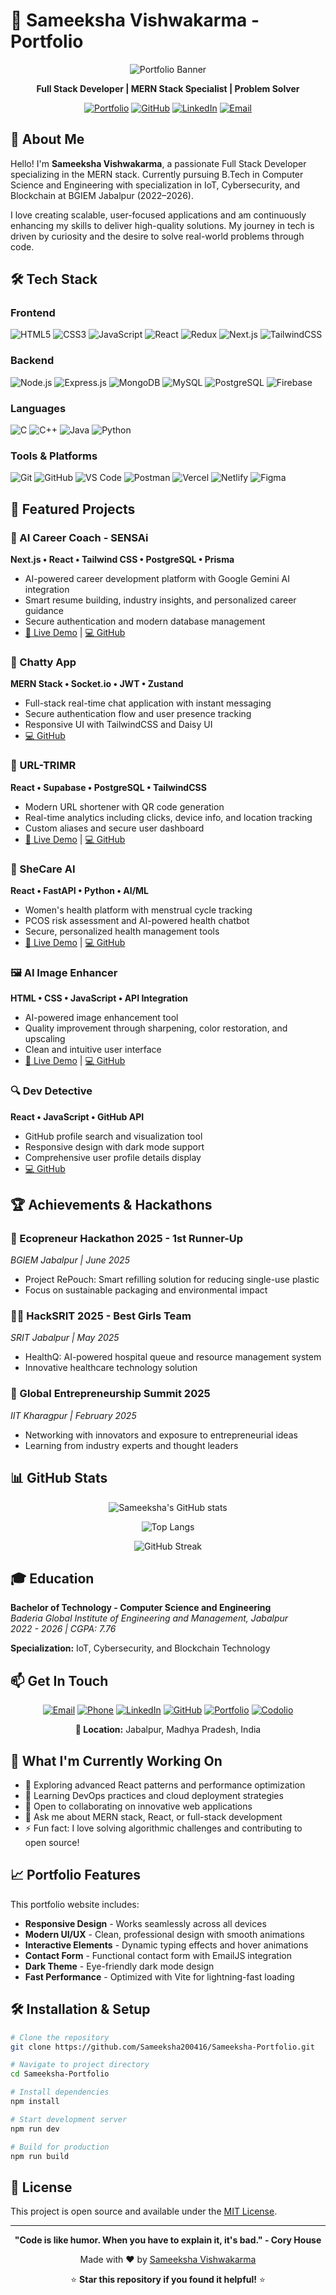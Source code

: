# 🚀 Sameeksha Vishwakarma - Portfolio

<div align="center">

![Portfolio Banner](./src/assets/Samekshapht.jpg)

**Full Stack Developer | MERN Stack Specialist | Problem Solver**

[![Portfolio](https://img.shields.io/badge/Portfolio-Live-brightgreen?style=for-the-badge&logo=vercel)](https://sameeksha-portfolio.vercel.app)
[![GitHub](https://img.shields.io/badge/GitHub-Profile-black?style=for-the-badge&logo=github)](https://github.com/Sameeksha200416)
[![LinkedIn](https://img.shields.io/badge/LinkedIn-Connect-blue?style=for-the-badge&logo=linkedin)](https://www.linkedin.com/in/sameeksha-vishwakarma16/)
[![Email](https://img.shields.io/badge/Email-Contact-red?style=for-the-badge&logo=gmail)](mailto:sameekshavishwakarma16@gmail.com)

</div>

## 👋 About Me

Hello! I'm **Sameeksha Vishwakarma**, a passionate Full Stack Developer specializing in the MERN stack. Currently pursuing B.Tech in Computer Science and Engineering with specialization in IoT, Cybersecurity, and Blockchain at BGIEM Jabalpur (2022–2026). 

I love creating scalable, user-focused applications and am continuously enhancing my skills to deliver high-quality solutions. My journey in tech is driven by curiosity and the desire to solve real-world problems through code.

## 🛠️ Tech Stack

### Frontend
![HTML5](https://img.shields.io/badge/HTML5-E34F26?style=for-the-badge&logo=html5&logoColor=white)
![CSS3](https://img.shields.io/badge/CSS3-1572B6?style=for-the-badge&logo=css3&logoColor=white)
![JavaScript](https://img.shields.io/badge/JavaScript-F7DF1E?style=for-the-badge&logo=javascript&logoColor=black)
![React](https://img.shields.io/badge/React-20232A?style=for-the-badge&logo=react&logoColor=61DAFB)
![Redux](https://img.shields.io/badge/Redux-593D88?style=for-the-badge&logo=redux&logoColor=white)
![Next.js](https://img.shields.io/badge/Next.js-000000?style=for-the-badge&logo=nextdotjs&logoColor=white)
![TailwindCSS](https://img.shields.io/badge/Tailwind_CSS-38B2AC?style=for-the-badge&logo=tailwind-css&logoColor=white)

### Backend
![Node.js](https://img.shields.io/badge/Node.js-43853D?style=for-the-badge&logo=node.js&logoColor=white)
![Express.js](https://img.shields.io/badge/Express.js-404D59?style=for-the-badge)
![MongoDB](https://img.shields.io/badge/MongoDB-4EA94B?style=for-the-badge&logo=mongodb&logoColor=white)
![MySQL](https://img.shields.io/badge/MySQL-00000F?style=for-the-badge&logo=mysql&logoColor=white)
![PostgreSQL](https://img.shields.io/badge/PostgreSQL-316192?style=for-the-badge&logo=postgresql&logoColor=white)
![Firebase](https://img.shields.io/badge/Firebase-039BE5?style=for-the-badge&logo=Firebase&logoColor=white)

### Languages
![C](https://img.shields.io/badge/C-00599C?style=for-the-badge&logo=c&logoColor=white)
![C++](https://img.shields.io/badge/C++-00599C?style=for-the-badge&logo=c%2B%2B&logoColor=white)
![Java](https://img.shields.io/badge/Java-ED8B00?style=for-the-badge&logo=java&logoColor=white)
![Python](https://img.shields.io/badge/Python-3776AB?style=for-the-badge&logo=python&logoColor=white)

### Tools & Platforms
![Git](https://img.shields.io/badge/Git-F05032?style=for-the-badge&logo=git&logoColor=white)
![GitHub](https://img.shields.io/badge/GitHub-100000?style=for-the-badge&logo=github&logoColor=white)
![VS Code](https://img.shields.io/badge/VS_Code-007ACC?style=for-the-badge&logo=visual-studio-code&logoColor=white)
![Postman](https://img.shields.io/badge/Postman-FF6C37?style=for-the-badge&logo=postman&logoColor=white)
![Vercel](https://img.shields.io/badge/Vercel-000000?style=for-the-badge&logo=vercel&logoColor=white)
![Netlify](https://img.shields.io/badge/Netlify-00C7B7?style=for-the-badge&logo=netlify&logoColor=white)
![Figma](https://img.shields.io/badge/Figma-F24E1E?style=for-the-badge&logo=figma&logoColor=white)

## 🚀 Featured Projects

### 🤖 AI Career Coach - SENSAi
**Next.js • React • Tailwind CSS • PostgreSQL • Prisma**
- AI-powered career development platform with Google Gemini AI integration
- Smart resume building, industry insights, and personalized career guidance
- Secure authentication and modern database management
- [🔗 Live Demo](https://ai-career-coach-seven-inky.vercel.app) | [💻 GitHub](https://github.com/Sameeksha200416/Ai-Career-Coach)

### 💬 Chatty App
**MERN Stack • Socket.io • JWT • Zustand**
- Full-stack real-time chat application with instant messaging
- Secure authentication flow and user presence tracking
- Responsive UI with TailwindCSS and Daisy UI
- [💻 GitHub](https://github.com/Sameeksha200416/FullStack-ChatApp)

### 🔗 URL-TRIMR
**React • Supabase • PostgreSQL • TailwindCSS**
- Modern URL shortener with QR code generation
- Real-time analytics including clicks, device info, and location tracking
- Custom aliases and secure user dashboard
- [🔗 Live Demo](https://url-trimr-nntu-15qz1sn6m-sameeksha200416s-projects.vercel.app/) | [💻 GitHub](https://github.com/Sameeksha200416/URL-TRIMR)

### 💊 SheCare AI
**React • FastAPI • Python • AI/ML**
- Women's health platform with menstrual cycle tracking
- PCOS risk assessment and AI-powered health chatbot
- Secure, personalized health management tools
- [🔗 Live Demo](https://shecare-ai-1-5jqe.onrender.com/) | [💻 GitHub](https://github.com/Sameeksha200416/SheCare-AI)

### 🖼️ AI Image Enhancer
**HTML • CSS • JavaScript • API Integration**
- AI-powered image enhancement tool
- Quality improvement through sharpening, color restoration, and upscaling
- Clean and intuitive user interface
- [🔗 Live Demo](https://ai-image-enhancer-v2.vercel.app/) | [💻 GitHub](https://github.com/Sameeksha200416/AI-Image-Enhancer-V2)

### 🔍 Dev Detective
**React • JavaScript • GitHub API**
- GitHub profile search and visualization tool
- Responsive design with dark mode support
- Comprehensive user profile details display
- [💻 GitHub](https://github.com/Sameeksha200416/Dev-Detective-Project)

## 🏆 Achievements & Hackathons

### 🥈 Ecopreneur Hackathon 2025 - 1st Runner-Up
*BGIEM Jabalpur | June 2025*
- Project RePouch: Smart refilling solution for reducing single-use plastic
- Focus on sustainable packaging and environmental impact

### 👩‍💻 HackSRIT 2025 - Best Girls Team
*SRIT Jabalpur | May 2025*
- HealthQ: AI-powered hospital queue and resource management system
- Innovative healthcare technology solution

### 🚀 Global Entrepreneurship Summit 2025
*IIT Kharagpur | February 2025*
- Networking with innovators and exposure to entrepreneurial ideas
- Learning from industry experts and thought leaders

## 📊 GitHub Stats

<div align="center">

![Sameeksha's GitHub stats](https://github-readme-stats.vercel.app/api?username=Sameeksha200416&show_icons=true&theme=radical)

![Top Langs](https://github-readme-stats.vercel.app/api/top-langs/?username=Sameeksha200416&layout=compact&theme=radical)

![GitHub Streak](https://github-readme-streak-stats.herokuapp.com/?user=Sameeksha200416&theme=radical)

</div>

## 🎓 Education

**Bachelor of Technology - Computer Science and Engineering**  
*Baderia Global Institute of Engineering and Management, Jabalpur*  
*2022 - 2026 | CGPA: 7.76*

**Specialization:** IoT, Cybersecurity, and Blockchain Technology

## 📫 Get In Touch

<div align="center">

[![Email](https://img.shields.io/badge/Email-sameekshavishwakarma16@gmail.com-red?style=for-the-badge&logo=gmail)](mailto:sameekshavishwakarma16@gmail.com)
[![Phone](https://img.shields.io/badge/Phone-+91%209644200416-green?style=for-the-badge&logo=whatsapp)](tel:+919644200416)
[![LinkedIn](https://img.shields.io/badge/LinkedIn-Sameeksha%20Vishwakarma-blue?style=for-the-badge&logo=linkedin)](https://www.linkedin.com/in/sameeksha-vishwakarma16/)
[![GitHub](https://img.shields.io/badge/GitHub-Sameeksha200416-black?style=for-the-badge&logo=github)](https://github.com/Sameeksha200416)
[![Portfolio](https://img.shields.io/badge/Portfolio-Visit%20Now-purple?style=for-the-badge&logo=vercel)](https://sameeksha-portfolio.vercel.app)
[![Codolio](https://img.shields.io/badge/Codolio-Profile%20Card-orange?style=for-the-badge)](https://codolio.com/profile/sameeksha_1_6/card)

**📍 Location:** Jabalpur, Madhya Pradesh, India

</div>

## 🌟 What I'm Currently Working On

- 🔭 Exploring advanced React patterns and performance optimization
- 🌱 Learning DevOps practices and cloud deployment strategies
- 👯 Open to collaborating on innovative web applications
- 💬 Ask me about MERN stack, React, or full-stack development
- ⚡ Fun fact: I love solving algorithmic challenges and contributing to open source!

## 📈 Portfolio Features

This portfolio website includes:
- **Responsive Design** - Works seamlessly across all devices
- **Modern UI/UX** - Clean, professional design with smooth animations
- **Interactive Elements** - Dynamic typing effects and hover animations
- **Contact Form** - Functional contact form with EmailJS integration
- **Dark Theme** - Eye-friendly dark mode design
- **Fast Performance** - Optimized with Vite for lightning-fast loading

## 🛠️ Installation & Setup

```bash
# Clone the repository
git clone https://github.com/Sameeksha200416/Sameeksha-Portfolio.git

# Navigate to project directory
cd Sameeksha-Portfolio

# Install dependencies
npm install

# Start development server
npm run dev

# Build for production
npm run build
```

## 📄 License

This project is open source and available under the [MIT License](LICENSE).

---

<div align="center">

**"Code is like humor. When you have to explain it, it's bad." - Cory House**

Made with ❤️ by [Sameeksha Vishwakarma](https://github.com/Sameeksha200416)

⭐ **Star this repository if you found it helpful!** ⭐

</div>